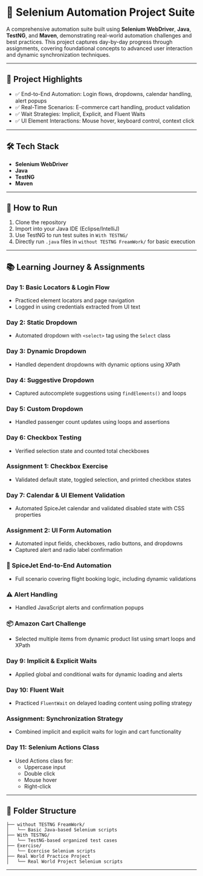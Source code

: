 # 🧪 Selenium Automation Project Suite

A comprehensive automation suite built using **Selenium WebDriver**, **Java**, **TestNG**, and **Maven**, demonstrating real-world automation challenges and best practices. This project captures day-by-day progress through assignments, covering foundational concepts to advanced user interaction and dynamic synchronization techniques.

---

## 📌 Project Highlights

* ✅ End-to-End Automation: Login flows, dropdowns, calendar handling, alert popups  
* ✅ Real-Time Scenarios: E-commerce cart handling, product validation  
* ✅ Wait Strategies: Implicit, Explicit, and Fluent Waits  
* ✅ UI Element Interactions: Mouse hover, keyboard control, context click

---

## 🛠️ Tech Stack

* **Selenium WebDriver**  
* **Java**  
* **TestNG**  
* **Maven**

---

## 🧭 How to Run

1. Clone the repository  
2. Import into your Java IDE (Eclipse/IntelliJ)  
3. Use TestNG to run test suites in `With TESTNG/`  
4. Directly run `.java` files in `without TESTNG FreamWork/` for basic execution  

---

## 📚 Learning Journey & Assignments

### Day 1: Basic Locators & Login Flow

* Practiced element locators and page navigation  
* Logged in using credentials extracted from UI text

### Day 2: Static Dropdown

* Automated dropdown with `<select>` tag using the `Select` class

### Day 3: Dynamic Dropdown

* Handled dependent dropdowns with dynamic options using XPath

### Day 4: Suggestive Dropdown

* Captured autocomplete suggestions using `findElements()` and loops

### Day 5: Custom Dropdown

* Handled passenger count updates using loops and assertions

### Day 6: Checkbox Testing

* Verified selection state and counted total checkboxes

### Assignment 1: Checkbox Exercise

* Validated default state, toggled selection, and printed checkbox states

### Day 7: Calendar & UI Element Validation

* Automated SpiceJet calendar and validated disabled state with CSS properties

### Assignment 2: UI Form Automation

* Automated input fields, checkboxes, radio buttons, and dropdowns  
* Captured alert and radio label confirmation

### 🔁 SpiceJet End-to-End Automation

* Full scenario covering flight booking logic, including dynamic validations

### ⚠️ Alert Handling

* Handled JavaScript alerts and confirmation popups

### 📦 Amazon Cart Challenge

* Selected multiple items from dynamic product list using smart loops and XPath

### Day 9: Implicit & Explicit Waits

* Applied global and conditional waits for dynamic loading and alerts

### Day 10: Fluent Wait

* Practiced `FluentWait` on delayed loading content using polling strategy

### Assignment: Synchronization Strategy

* Combined implicit and explicit waits for login and cart functionality

### Day 11: Selenium Actions Class

* Used Actions class for:
  * Uppercase input  
  * Double click  
  * Mouse hover  
  * Right-click

---

## 📁 Folder Structure
```
├── without TESTNG FreamWork/
│   └── Basic Java-based Selenium scripts
├── With TESTNG/
│   └── TestNG-based organized test cases
├── Exercise/
│   └── Ecercise Selenium scripts
├── Real World Practice Project
│   └── Real World Project Selenium scripts
```
---
